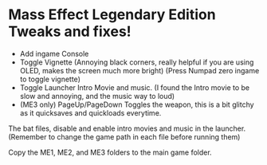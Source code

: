 # Mass Effect Legendary Edition Tweaks and fixes!

* Add ingame Console
* Toggle Vignette (Annoying black corners, really helpful if you are using OLED, makes the screen much more bright) (Press Numpad zero ingame to toggle vignette)
* Toggle Launcher Intro Movie and music. (I found the Intro movie to be slow and annoying, and the music way to loud)
* (ME3 only) PageUp/PageDown Toggles the weapon, this is a bit glitchy as it quicksaves and quickloads everytime.

The bat files, disable and enable intro movies and music in the launcher. (Remember to change the game path in each file before running them)

Copy the ME1, ME2, and ME3 folders to the main game folder.
